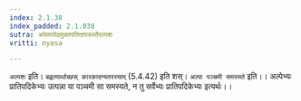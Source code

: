 ```yaml
---
index: 2.1.38
index_padded: 2.1.038
sutra: अपेतापोढमुक्तपतितापत्रस्तैरल्पशः
vritti: nyasa

---
```

`अल्पशः` इति। `बह्वल्पार्थाच्छस् कारकादन्यतरस्याम्` (5.4.42) इति शस्। `अल्पा पञ्चमी समस्यते` इति।। अल्पेभ्यः प्रातिपदिकेभ्यः उत्पन्ना या पञ्चमी सा समस्यते, न तु सर्वेभ्यः प्रातिपदिकेभ्यः इत्यर्थः।।